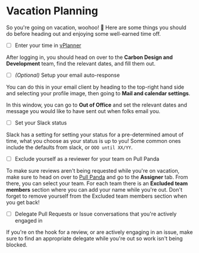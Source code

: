 # Vacation Planning

So you're going on vacation, woohoo! <span aria-label="celebrate">🥳</span> Here
are some things you should do before heading out and enjoying some well-earned
time off.

- [ ] Enter your time in [vPlanner](https://ibm.biz/BdZRkr)

After logging in, you should head on over to the **Carbon Design and
Development** team, find the relevant dates, and fill them out.

- [ ] _(Optional)_ Setup your email auto-response

You can do this in your email client by heading to the top-right hand side and
selecting your profile image, then going to **Mail and calendar settings**.

In this window, you can go to **Out of Office** and set the relevant dates and
message you would like to have sent out when folks email you.

- [ ] Set your Slack status

Slack has a setting for setting your status for a pre-determined amout of time,
what you choose as your status is up to you! Some common ones include the
defaults from slack, or `OOO until XX/YY`.

- [ ] Exclude yourself as a reviewer for your team on Pull Panda

To make sure reviews aren't being requested while you're on vacation, make sure
to head on over to [Pull Panda](https://pullpanda.com) and go to the
**Assigner** tab. From there, you can select your team. For each team there is
an **Excluded team members** section where you can add your name while you're
out. Don't forget to remove yourself from the Excluded team members section  when you get back!

- [ ] Delegate Pull Requests or Issue conversations that you're actively engaged
      in

If you're on the hook for a review, or are actively engaging in an issue, make
sure to find an appropriate delegate while you're out so work isn't being
blocked.
